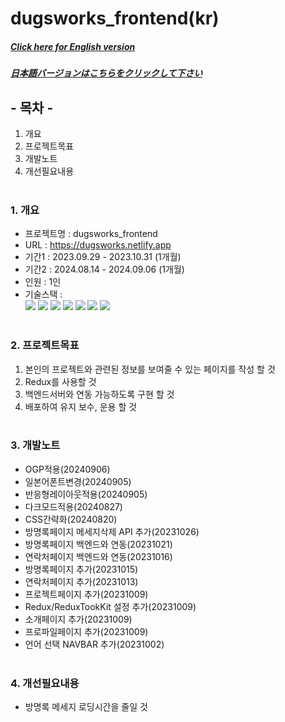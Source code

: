 # dugsworks_frontend(kr)

##### [Click here for English version](README_EN.md)

##### [日本語バージョンはこちらをクリックして下さい](README_JP.md)

## - 목차 -

1. 개요
2. 프로젝트목표
3. 개발노트
4. 개선필요내용
   </br>
   </br>

### 1. 개요

- 프로젝트명 : dugsworks_frontend
- URL : https://dugsworks.netlify.app
- 기간1 : 2023.09.29 - 2023.10.31 (1개월)
- 기간2 : 2024.08.14 - 2024.09.06 (1개월)
- 인원 : 1인
- 기술스택 : </br>
  <img src="https://img.shields.io/badge/HTML5-E34F26?style=for-the-badge&logo=HTML5&logoColor=white">
  <img src="https://img.shields.io/badge/CSS3-1572B6?style=for-the-badge&logo=CSS3&logoColor=white">
  <img src="https://img.shields.io/badge/Typescript-3178C6?style=for-the-badge&logo=Typescript&logoColor=white">
  <img src="https://img.shields.io/badge/React-61DAFB?style=for-the-badge&logo=react&logoColor=white">
  <img src="https://img.shields.io/badge/Redux-764ABC?style=for-the-badge&logo=redux&logoColor=white">
  <img src="https://img.shields.io/badge/Sass-CC6699?style=for-the-badge&logo=sass&logoColor=white">
  <img src="https://img.shields.io/badge/Git-F05032?style=for-the-badge&logo=Git&logoColor=white">
  </br>
  </br>

### 2. 프로젝트목표

1. 본인의 프로젝트와 관련된 정보를 보여줄 수 있는 페이지를 작성 할 것
2. Redux를 사용할 것
3. 백엔드서버와 연동 가능하도록 구현 할 것
4. 배포하여 유지 보수, 운용 할 것
   </br>
   </br>

### 3. 개발노트

- OGP적용(20240906)
- 일본어폰트변경(20240905)
- 반응형레이아웃적용(20240905)
- 다크모드적용(20240827)
- CSS간략화(20240820)
- 방명록페이지 메세지삭제 API 추가(20231026)
- 방명록페이지 백엔드와 연동(20231021)
- 연락처페이지 백엔드와 연동(20231016)
- 방명록페이지 추가(20231015)
- 연락처페이지 추가(20231013)
- 프로젝트페이지 추가(20231009)
- Redux/ReduxTookKit 설정 추가(20231009)
- 소개페이지 추가(20231009)
- 프로파일페이지 추가(20231009)
- 언어 선택 NAVBAR 추가(20231002)
  </br>
  </br>

### 4. 개선필요내용

- 방명록 메세지 로딩시간을 줄일 것
